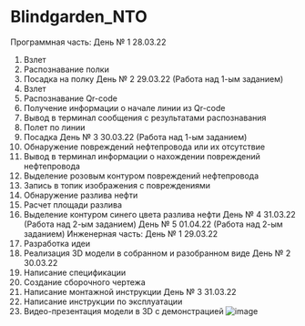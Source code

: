 # Blindgarden_NTO
Программная часть:
День № 1
28.03.22
1.	Взлет
2.	Распознавание полки
3.	Посадка на полку
День № 2
29.03.22
(Работа над 1-ым заданием)
1.	Взлет
2.	Распознавание Qr-code
3.	Получение информации о начале линии из Qr-code
4.	Вывод в терминал сообщения с результатами распознавания
5.	Полет по линии
6.	Посадка
День № 3
30.03.22
(Работа над 1-ым заданием)
1.	Обнаружение повреждений нефтепровода или их отсутствие
2.	Вывод в терминал информации о нахождении повреждений нефтепровода
3.	Выделение розовым контуром повреждений нефтепровода
4.	Запись в топик изображения с повреждениями
5.	Обнаружение разлива нефти
6.	Расчет площади разлива
7.	Выделение контуром синего цвета разлива нефти
День № 4
31.03.22
(Работа над 2-ым заданием)
День № 5
01.04.22
(Работа над 2-ым заданием)
Инженерная часть:
День № 1
29.03.22
1.	Разработка идеи
2.	Реализация 3D модели в собранном и разобранном виде
День № 2
30.03.22
1.	Написание спецификации
2.	Создание сборочного чертежа
3.	Написание монтажной инструкции
День № 3
31.03.22
1.	Написание инструкции по эксплуатации
2.	Видео-презентация модели в 3D с демонстрацией
![image](https://user-images.githubusercontent.com/74897697/160792531-6f6aa4d7-7b08-4e1e-8050-864d3b8296ad.png)
